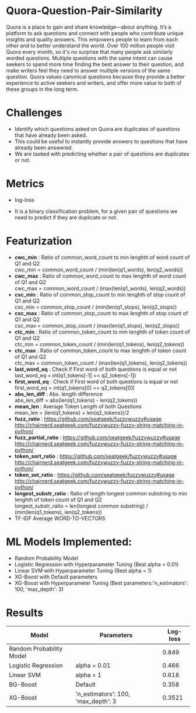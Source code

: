 # Quora-Question-Pair-Similarity
Quora is a place to gain and share knowledge—about anything. It’s a platform to ask questions and connect with people who contribute unique insights and quality answers. This empowers people to learn from each other and to better understand the world.
Over 100 million people visit Quora every month, so it's no surprise that many people ask similarly worded questions. Multiple questions with the same intent can cause seekers to spend more time finding the best answer to their question, and make writers feel they need to answer multiple versions of the same question. Quora values canonical questions because they provide a better experience to active seekers and writers, and offer more value to both of these groups in the long term.

# Challenges
* Identify which questions asked on Quora are duplicates of questions that have already been asked. 
* This could be useful to instantly provide answers to questions that have already been answered. 
* We are tasked with predicting whether a pair of questions are duplicates or not. 
# Metrics 
* log-loss

* It is a binary classification problem, for a given pair of questions we need to predict if they are duplicate or not.
# Featurization
* __cwc_min__ :  Ratio of common_word_count to min lenghth of word count of Q1 and Q2 <br>cwc_min = common_word_count / (min(len(q1_words), len(q2_words))
* __cwc_max__ :  Ratio of common_word_count to max lenghth of word count of Q1 and Q2 <br>cwc_max = common_word_count / (max(len(q1_words), len(q2_words))
* __csc_min__ :  Ratio of common_stop_count to min lenghth of stop count of Q1 and Q2 <br> csc_min = common_stop_count / (min(len(q1_stops), len(q2_stops))
* __csc_max__ :  Ratio of common_stop_count to max lenghth of stop count of Q1 and Q2<br>csc_max = common_stop_count / (max(len(q1_stops), len(q2_stops))
* __ctc_min__ :  Ratio of common_token_count to min lenghth of token count of Q1 and Q2<br>ctc_min = common_token_count / (min(len(q1_tokens), len(q2_tokens))
* __ctc_max__ :  Ratio of common_token_count to max lenghth of token count of Q1 and Q2<br>ctc_max = common_token_count / (max(len(q1_tokens), len(q2_tokens))
* __last_word_eq__ :  Check if First word of both questions is equal or not<br>last_word_eq = int(q1_tokens[-1] == q2_tokens[-1])
* __first_word_eq__ :  Check if First word of both questions is equal or not<br>first_word_eq = int(q1_tokens[0] == q2_tokens[0])
* __abs_len_diff__ :  Abs. length difference<br>abs_len_diff = abs(len(q1_tokens) - len(q2_tokens))
* __mean_len__ :  Average Token Length of both Questions<br>mean_len = (len(q1_tokens) + len(q2_tokens))/2
* __fuzz_ratio__ :  https://github.com/seatgeek/fuzzywuzzy#usage
http://chairnerd.seatgeek.com/fuzzywuzzy-fuzzy-string-matching-in-python/
* __fuzz_partial_ratio__ :  https://github.com/seatgeek/fuzzywuzzy#usage
http://chairnerd.seatgeek.com/fuzzywuzzy-fuzzy-string-matching-in-python/
* __token_sort_ratio__ : https://github.com/seatgeek/fuzzywuzzy#usage
http://chairnerd.seatgeek.com/fuzzywuzzy-fuzzy-string-matching-in-python/
* __token_set_ratio__ : https://github.com/seatgeek/fuzzywuzzy#usage
http://chairnerd.seatgeek.com/fuzzywuzzy-fuzzy-string-matching-in-python/
* __longest_substr_ratio__ :  Ratio of length longest common substring to min lenghth of token count of Q1 and Q2<br>longest_substr_ratio = len(longest common substring) / (min(len(q1_tokens), len(q2_tokens))
* TF-IDF Average WORD-TO-VECTORS

# ML Models Implemented:
* Random Probability Model
* Logistic Regression with Hyperparameter Tuning (Best alpha = 0.01)
* Linear SVM with Hyperparameter Tuning (Best alpha = 1)
* XG-Boost with Default parameters
* XG-Boost with Hyperparameter Tuning (Best parameters:'n_estimators': 100, 'max_depth': 3)

# Results
| Model | Parameters | Log-loss |
| --- | --- | --- |
| Random Probability Model	|  | 0.849 |
| Logistic Regression	| alpha = 0.01 | 0.466 |
| Linear SVM	| alpha = 1 | 0.618 |
| BG-Boost	| Default | 0.358 |
| XG-Boost	| 'n_estimators': 100, 'max_depth': 3 | 0.3521 |
